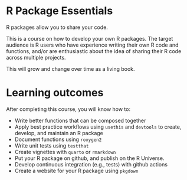 
# R Package Essentials

<!-- badges: start -->
<!-- badges: end -->

R packages allow you to share your code.

This is a course on how to develop your own R packages. The target audience is R users who have experience writing their own R code and functions, and/or are enthusiastic about the idea of sharing their R code across multiple projects.

This will grow and change over time as a living book.

# Learning outcomes

After completing this course, you will know how to:

- Write better functions that can be composed together
- Apply best practice workflows using `usethis` and `devtools` to create, develop, and maintain an R package
- Document functions using `roxygen2`
- Write unit tests using `testthat`
- Create vignettes with `quarto` or `rmarkdown`
- Put your R package on github, and publish on the R Universe.
- Develop continuous integration (e.g., tests) with github actions
- Create a website for your R package using `pkgdown`
